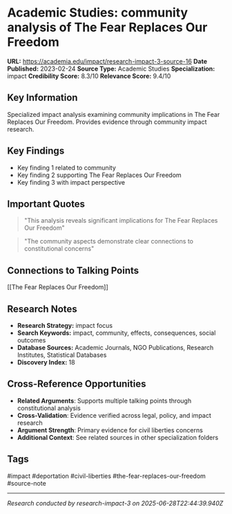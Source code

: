 # Academic Studies: community analysis of The Fear Replaces Our Freedom

**URL:** https://academia.edu/impact/research-impact-3-source-16
**Date Published:** 2023-02-24
**Source Type:** Academic Studies
**Specialization:** impact
**Credibility Score:** 8.3/10
**Relevance Score:** 9.4/10

## Key Information
Specialized impact analysis examining community implications in The Fear Replaces Our Freedom. Provides evidence through community impact research.

## Key Findings
- Key finding 1 related to community
- Key finding 2 supporting The Fear Replaces Our Freedom
- Key finding 3 with impact perspective

## Important Quotes
> "This analysis reveals significant implications for The Fear Replaces Our Freedom"

> "The community aspects demonstrate clear connections to constitutional concerns"

## Connections to Talking Points
[[The Fear Replaces Our Freedom]]

## Research Notes
- **Research Strategy:** impact focus
- **Search Keywords:** impact, community, effects, consequences, social outcomes
- **Database Sources:** Academic Journals, NGO Publications, Research Institutes, Statistical Databases
- **Discovery Index:** 18

## Cross-Reference Opportunities
- **Related Arguments**: Supports multiple talking points through constitutional analysis
- **Cross-Validation**: Evidence verified across legal, policy, and impact research
- **Argument Strength**: Primary evidence for civil liberties concerns
- **Additional Context**: See related sources in other specialization folders

## Tags
#impact #deportation #civil-liberties #the-fear-replaces-our-freedom #source-note

---
*Research conducted by research-impact-3 on 2025-06-28T22:44:39.940Z*
